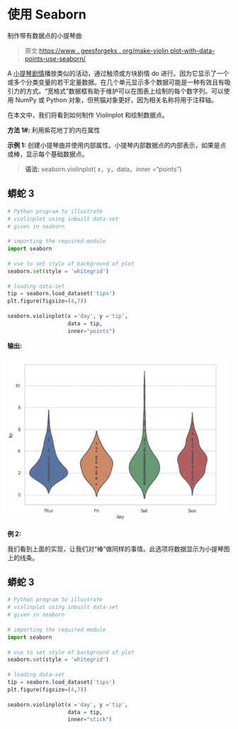 # 使用 Seaborn

制作带有数据点的小提琴曲

> 原文:[https://www . geesforgeks . org/make-violin plot-with-data-points-use-seaborn/](https://www.geeksforgeeks.org/make-violinplot-with-data-points-using-seaborn/)

A [小提琴剧情](https://www.geeksforgeeks.org/violinplot-using-seaborn-in-python/)播放类似的活动，通过触须或方块剧情 do 进行。因为它显示了一个或多个分类变量的若干定量数据。在几个单元显示多个数据可能是一种有效且有吸引力的方式。“宽格式”数据框有助于维护可以在图表上绘制的每个数字列。可以使用 NumPy 或 Python 对象，但熊猫对象更好，因为相关名称将用于注释轴。

在本文中，我们将看到如何制作 Violinplot 和绘制数据点。

**方法 1#:** 利用紫花地丁的内在属性

**示例 1:** 创建小提琴曲并使用内部属性。小提琴内部数据点的内部表示，如果是点或棒，显示每个基础数据点。

> **语法:** seaborn.violinplot( x，y，data，inner =“points”)

## 蟒蛇 3

```py
# Python program to illustrate
# violinplot using inbuilt data-set
# given in seaborn

# importing the required module
import seaborn 

# use to set style of background of plot
seaborn.set(style = 'whitegrid') 

# loading data-set
tip = seaborn.load_dataset('tips')
plt.figure(figsize=(4,7))

seaborn.violinplot(x ='day', y ='tip',
                   data = tip,
                   inner="points")
```

**输出:**

![](img/9721e0d569f6b18847a812970eddb602.png)

**例 2:**

我们看到上面的实现，让我们对“棒”做同样的事情。此选项将数据显示为小提琴图上的线条。

## 蟒蛇 3

```py
# Python program to illustrate
# violinplot using inbuilt data-set
# given in seaborn

# importing the required module
import seaborn 

# use to set style of background of plot
seaborn.set(style = 'whitegrid') 

# loading data-set
tip = seaborn.load_dataset('tips')
plt.figure(figsize=(4,7))

seaborn.violinplot(x ='day', y ='tip',
                   data = tip,
                   inner="stick")
```